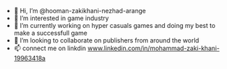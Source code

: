 - 👋 Hi, I’m @hooman-zakikhani-nezhad-arange
- 👀 I’m interested in game industry 
- 🌱 I’m currently working on hyper casuals games and doing my best to make a successfull game 
- 💞️ I’m looking to collaborate on publishers from around the world
- 📫 connect me on linkdin www.linkedin.com/in/mohammad-zaki-khani-19963418a

<!---
--fill this part later --
--->
